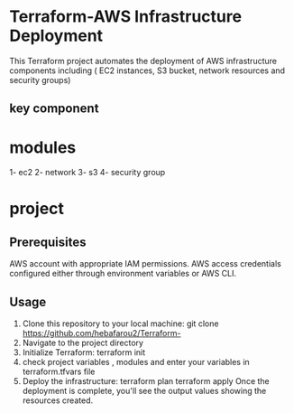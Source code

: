 # Terraform-AWS Infrastructure Deployment
This Terraform project automates the deployment of AWS infrastructure components including ( EC2 instances, S3 bucket, network resources and security groups)
## key component
# modules
1- ec2 
2- network
3- s3
4- security group 
# project
## Prerequisites
 AWS account with appropriate IAM permissions.
 AWS access credentials configured either through environment variables or AWS CLI.
## Usage
1. Clone this repository to your local machine:
git clone https://github.com/hebafarou2/Terraform-
2. Navigate to the project directory
3. Initialize Terraform:
terraform init
4. check project variables , modules and enter your variables in terraform.tfvars file
5. Deploy the infrastructure:
terraform plan
terraform apply
Once the deployment is complete, you'll see the output values showing the resources created.
